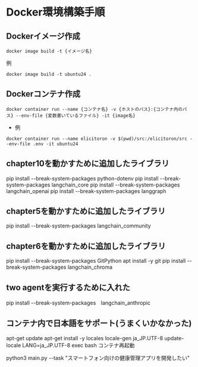 # Docker環境構築手順
## Dockerイメージ作成
```
docker image build -t {イメージ名}
```
例
```
docker image build -t ubuntu24 .
```
## Dockerコンテナ作成
```
docker container run --name {コンテナ名} -v {ホストのパス}:{コンテナ内のパス} --env-file {変数書いているファイル} -it {image名}
```
- 例
```
docker container run --name elicitoron -v $(pwd)/src:/elicitoron/src --env-file .env -it ubuntu24
```

## chapter10を動かすために追加したライブラリ
pip install --break-system-packages python-dotenv
pip install --break-system-packages langchain_core
pip install --break-system-packages langchain_openai
pip install --break-system-packages langgraph

## chapter5を動かすために追加したライブラリ
pip install --break-system-packages langchain_community

## chapter6を動かすために追加したライブラリ
pip install --break-system-packages GitPython
apt install -y git
pip install --break-system-packages langchain_chroma

## two agentを実行するために入れた
pip install --break-system-packages　langchain_anthropic

## コンテナ内で日本語をサポート(うまくいかなかった)
apt-get update
apt-get install -y locales
locale-gen ja_JP.UTF-8
update-locale LANG=ja_JP.UTF-8
exec bash
コンテナ再起動


python3 main.py --task "スマートフォン向けの健康管理アプリを開発したい"
